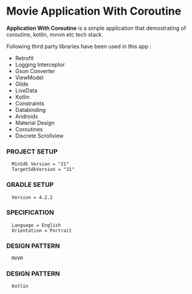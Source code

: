 
Movie Application With Coroutine
===================
**Application With Coroutine** is a simple application that demostrating of coroutine, kotlin, mvvm etc tech stack. 


 Following third party libraries have been used in this app :
 - Retrofit
 - Logging Interceptor
 - Gson Converter
 - ViewModel
 - Glide
 - LiveData
 - Kotlin
 - Constraints
 - Databinding
 - Androidx
 - Material Design
 - Coroutines
 - Discrete Scrollview


### **PROJECT SETUP**
      MinSdk Version = "21"
      TargetSdkVersion = "31"

### **GRADLE SETUP**
	  Version = 4.2.2
	 
### **SPECIFICATION**
      Language = English
	  Orientation = Portrait
	  
### **DESIGN PATTERN**
      MVVM
	 
### **DESIGN PATTERN**
      Kotlin
